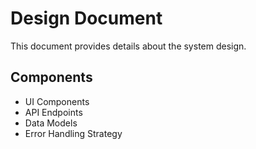 # Design Document

This document provides details about the system design.

## Components

- UI Components
- API Endpoints
- Data Models
- Error Handling Strategy

